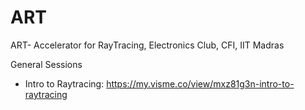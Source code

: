 # ART
ART- Accelerator for RayTracing, Electronics Club, CFI, IIT Madras

General Sessions
* Intro to Raytracing: https://my.visme.co/view/mxz81g3n-intro-to-raytracing
